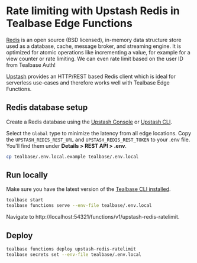 # Rate limiting with Upstash Redis in Tealbase Edge Functions

[Redis](https://redis.io/docs/about/) is an open source (BSD licensed), in-memory data structure store used as a database, cache, message broker, and streaming engine. It is optimized for atomic operations like incrementing a value, for example for a view counter or rate limiting. We can even rate limit based on the user ID from Tealbase Auth!

[Upstash](https://upstash.com/) provides an HTTP/REST based Redis client which is ideal for serverless use-cases and therefore works well with Tealbase Edge Functions.

## Redis database setup

Create a Redis database using the [Upstash Console](https://console.upstash.com/) or [Upstash CLI](https://github.com/upstash/cli).

Select the `Global` type to minimize the latency from all edge locations. Copy the `UPSTASH_REDIS_REST_URL` and `UPSTASH_REDIS_REST_TOKEN` to your .env file. You'll find them under **Details > REST API > .env**.

```bash
cp tealbase/.env.local.example tealbase/.env.local
```

## Run locally

Make sure you have the latest version of the [Tealbase CLI installed](https://tealbase.com/docs/guides/cli#installation).

```bash
tealbase start
tealbase functions serve --env-file tealbase/.env.local
```

Navigate to http://localhost:54321/functions/v1/upstash-redis-ratelimit.

## Deploy

```bash
tealbase functions deploy upstash-redis-ratelimit
tealbase secrets set --env-file tealbase/.env.local
```
